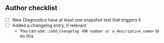 ## Author checklist

- [ ] New Diagnostics have at least one snapshot test that triggers it
- [ ] Added a changelog entry, if relevant
  - You can use `./add_changelog <MR number or a_descriptive_name>` to do this
